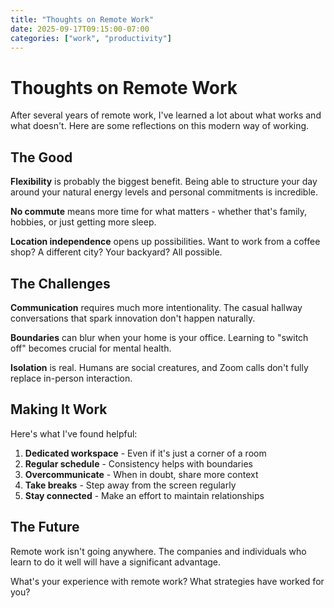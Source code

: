 ```yaml
---
title: "Thoughts on Remote Work"
date: 2025-09-17T09:15:00-07:00
categories: ["work", "productivity"]
---
```


# Thoughts on Remote Work

After several years of remote work, I've learned a lot about what works and what doesn't. Here are some reflections on this modern way of working.

## The Good

**Flexibility** is probably the biggest benefit. Being able to structure your day around your natural energy levels and personal commitments is incredible.

**No commute** means more time for what matters - whether that's family, hobbies, or just getting more sleep.

**Location independence** opens up possibilities. Want to work from a coffee shop? A different city? Your backyard? All possible.

## The Challenges

**Communication** requires much more intentionality. The casual hallway conversations that spark innovation don't happen naturally.

**Boundaries** can blur when your home is your office. Learning to "switch off" becomes crucial for mental health.

**Isolation** is real. Humans are social creatures, and Zoom calls don't fully replace in-person interaction.

## Making It Work

Here's what I've found helpful:

1. **Dedicated workspace** - Even if it's just a corner of a room
2. **Regular schedule** - Consistency helps with boundaries
3. **Overcommunicate** - When in doubt, share more context
4. **Take breaks** - Step away from the screen regularly
5. **Stay connected** - Make an effort to maintain relationships

## The Future

Remote work isn't going anywhere. The companies and individuals who learn to do it well will have a significant advantage.

What's your experience with remote work? What strategies have worked for you?
